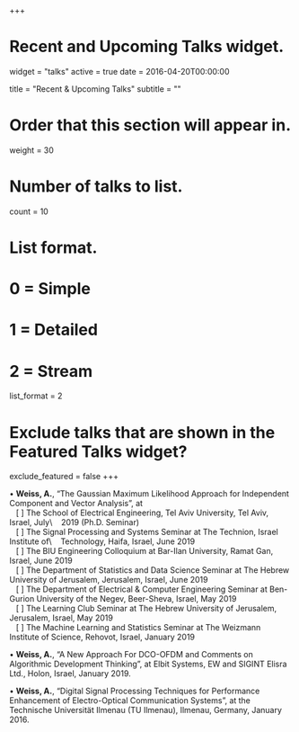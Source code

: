 +++
# Recent and Upcoming Talks widget.
widget = "talks"
active = true
date = 2016-04-20T00:00:00

title = "Recent & Upcoming Talks"
subtitle = ""

# Order that this section will appear in.
weight = 30

# Number of talks to list.
count = 10

# List format.
#   0 = Simple
#   1 = Detailed
#   2 = Stream
list_format = 2

# Exclude talks that are shown in the Featured Talks widget?
exclude_featured = false
+++

•	**Weiss, A.**, “The Gaussian Maximum Likelihood Approach for Independent Component and Vector Analysis”, at\
&nbsp;&nbsp;&nbsp;[ ] The School of Electrical Engineering, Tel Aviv University, Tel Aviv, Israel, July\ &nbsp;&nbsp;&nbsp;2019 (Ph.D. Seminar)\
&nbsp;&nbsp;&nbsp;[ ] The Signal Processing and Systems Seminar at The Technion, Israel Institute of\ &nbsp;&nbsp;&nbsp;Technology, Haifa, Israel, June 2019\
&nbsp;&nbsp;&nbsp;[ ] The BIU Engineering Colloquium at Bar-Ilan University, Ramat Gan, Israel, June 2019\
&nbsp;&nbsp;&nbsp;[ ] The Department of Statistics and Data Science Seminar at The Hebrew University of Jerusalem, Jerusalem, Israel, June 2019\
&nbsp;&nbsp;&nbsp;[ ] The Department of Electrical & Computer Engineering Seminar at Ben-Gurion University of the Negev, Beer-Sheva, Israel, May 2019\
&nbsp;&nbsp;&nbsp;[ ] The Learning Club Seminar at The Hebrew University of Jerusalem, Jerusalem, Israel, May 2019\
&nbsp;&nbsp;&nbsp;[ ] The Machine Learning and Statistics Seminar at The Weizmann Institute of Science, Rehovot, Israel, January 2019

•	**Weiss, A.**, “A New Approach For DCO-OFDM and Comments on Algorithmic Development Thinking”, at Elbit Systems, EW and SIGINT Elisra Ltd., Holon, Israel, January 2019.

•	**Weiss, A.**, “Digital Signal Processing Techniques for Performance Enhancement of Electro-Optical Communication Systems”, at the Technische Universität Ilmenau (TU Ilmenau), Ilmenau, Germany, January 2016.
